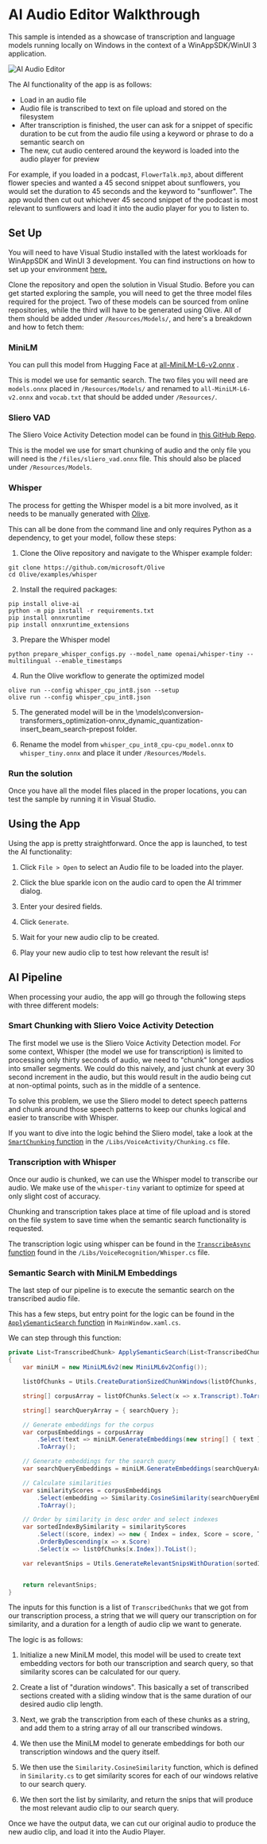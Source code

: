 # AI Audio Editor Walkthrough

This sample is intended as a showcase of transcription and language models running locally on Windows in the context of a WinAppSDK/WinUI 3 application.    

![AI Audio Editor](./images/baseApp.png)

The AI functionality of the app is as follows:
* Load in an audio file
* Audio file is transcribed to text on file upload and stored on the filesystem
* After transcription is finished, the user can ask for a snippet of specific duration to be cut from the audio file using a keyword or phrase to do a semantic search on
* The new, cut audio centered around the keyword is loaded into the audio player for preview

For example, if you loaded in a podcast, `FlowerTalk.mp3`, about different flower species and wanted a 45 second snippet about sunflowers, you would set the duration to 45 seconds and the keyword to "sunflower". The app would then cut out whichever 45 second snippet of the podcast is most relevant to sunflowers and load it into the audio player for you to listen to.

## Set Up

You will need to have Visual Studio installed with the latest workloads for WinAppSDK and WinUI 3 development. You can find instructions on how to set up your environment [here.](https://learn.microsoft.com/en-us/windows/apps/windows-app-sdk/set-up-your-development-environment?tabs=cs-vs-community%2Ccpp-vs-community%2Cvs-2022-17-1-a%2Cvs-2022-17-1-b#install-visual-studio)

Clone the repository and open the solution in Visual Studio. Before you can get started exploring the sample, you will need to get the three model files required for the project. Two of these models can be sourced from online repositories, while the third will have to be generated using Olive. All of them should be added under `/Resources/Models/`, and here's a breakdown and how to fetch them:

### MiniLM 
You can pull this model from Hugging Face at [all-MiniLM-L6-v2.onnx](https://huggingface.co/optimum/all-MiniLM-L6-v2) .

This is model we use for semantic search. The two files you will need are `models.onnx` placed in `/Resources/Models/` and renamed to `all-MiniLM-L6-v2.onnx` and `vocab.txt` that should be added under `/Resources/`.

### Sliero VAD
The Sliero Voice Activity Detection model can be found in [this GitHub Repo](https://github.com/snakers4/silero-vad/tree/master). 

This is the model we use for smart chunking of audio and the only file you will need is the `/files/sliero_vad.onnx` file. This should also be placed under `/Resources/Models`.

### Whisper
The process for getting the Whisper model is a bit more involved, as it needs to be manually generated with [Olive](https://github.com/microsoft/OLive).

This can all be done from the command line and only requires Python as a dependency, to get your model, follow these steps:

1. Clone the Olive repository and navigate to the Whisper example folder:
```
git clone https://github.com/microsoft/Olive
cd Olive/examples/whisper
```

2. Install the required packages:
```
pip install olive-ai
python -m pip install -r requirements.txt
pip install onnxruntime
pip install onnxruntime_extensions
```

3. Prepare the Whisper model
```
python prepare_whisper_configs.py --model_name openai/whisper-tiny --multilingual --enable_timestamps 
```

4. Run the Olive workflow to generate the optimized model
```
olive run --config whisper_cpu_int8.json --setup
olive run --config whisper_cpu_int8.json
```

5. The generated model will be in the \models\conversion-transformers_optimization-onnx_dynamic_quantization-insert_beam_search-prepost folder. 

6. Rename the model from `whisper_cpu_int8_cpu-cpu_model.onnx` to `whisper_tiny.onnx` and place it under `/Resources/Models`.

### Run the solution

Once you have all the model files placed in the proper locations, you can test the sample by running it in Visual Studio.

## Using the App

Using the app is pretty straightforward. Once the app is launched, to test the AI functionality:

1. Click `File > Open` to select an Audio file to be loaded into the player.

2. Click the blue sparkle icon on the audio card to open the AI trimmer dialog.

3. Enter your desired fields.

4. Click `Generate`.

5. Wait for your new audio clip to be created.

6. Play your new audio clip to test how relevant the result is!

## AI Pipeline

When processing your audio, the app will go through the following steps with three different models:

### Smart Chunking with Sliero Voice Activity Detection

The first model we use is the Sliero Voice Activity Detection model. For some context, Whisper (the model we use for transcription) is limited to processing only thirty seconds of audio, we need to "chunk" longer audios into smaller segments. We could do this naively, and just chunk at every 30 second increment in the audio, but this would result in the audio being cut at non-optimal points, such as in the middle of a sentence.

To solve this problem, we use the Sliero model to detect speech patterns and chunk around those speech patterns to keep our chunks logical and easier to transcribe with Whisper.

If you want to dive into the logic behind the Sliero model, take a look at the [`SmartChunking` function](https://github.com/microsoft/Windows-DevRel/blob/0e3908124f67f4fcbd75f595ae9835583696ed23/Projects/AudioEditor/Libs/VoiceActivity/Chunking.cs#L41) in the `/Libs/VoiceActivity/Chunking.cs` file.


### Transcription with Whisper

Once our audio is chunked, we can use the Whisper model to transcribe our audio. We make use of the `whisper-tiny` variant to optimize for speed at only slight cost of accuracy.

Chunking and transcription takes place at time of file upload and is stored on the file system to save time when the semantic search functionality is requested.

The transcription logic using whisper can be found in the [`TranscribeAsync` function](https://github.com/microsoft/Windows-DevRel/blob/0e3908124f67f4fcbd75f595ae9835583696ed23/Projects/AudioEditor/Libs/VoiceRecognition/Whisper.cs#L210) found in the `/Libs/VoiceRecognition/Whisper.cs` file.

### Semantic Search with MiniLM Embeddings

The last step of our pipeline is to execute the semantic search on the transcribed audio file.

This has a few steps, but entry point for the logic can be found in the [`ApplySemanticSearch` function](https://github.com/microsoft/Windows-DevRel/blob/b8732a1d6e39bfa9a434e9e8d7ed70cea6fbc376/Projects/AudioEditor/MainWindow.xaml.cs#L288) in `MainWindow.xaml.cs`.

We can step through this function:

```csharp
private List<TranscribedChunk> ApplySemanticSearch(List<TranscribedChunk> listOfChunks, string searchQuery, int durationSeconds = 30)
{
    var miniLM = new MiniLML6v2(new MiniLML6v2Config());

    listOfChunks = Utils.CreateDurationSizedChunkWindows(listOfChunks, durationSeconds);

    string[] corpusArray = listOfChunks.Select(x => x.Transcript).ToArray();

    string[] searchQueryArray = { searchQuery };

    // Generate embeddings for the corpus
    var corpusEmbeddings = corpusArray
        .Select(text => miniLM.GenerateEmbeddings(new string[] { text }))
        .ToArray();

    // Generate embeddings for the search query
    var searchQueryEmbeddings = miniLM.GenerateEmbeddings(searchQueryArray); // Assuming one query

    // Calculate similarities
    var similarityScores = corpusEmbeddings
        .Select(embedding => Similarity.CosineSimilarity(searchQueryEmbeddings, embedding))
        .ToArray();

    // Order by similarity in desc order and select indexes
    var sortedIndexBySimilarity = similarityScores
        .Select((score, index) => new { Index = index, Score = score, Text = corpusArray[index] })
        .OrderByDescending(x => x.Score)
        .Select(x => listOfChunks[x.Index]).ToList();

    var relevantSnips = Utils.GenerateRelevantSnipsWithDuration(sortedIndexBySimilarity, durationSeconds);


    return relevantSnips;
}
```

The inputs for this function is a list of `TranscribedChunks` that we got from our transcription process, a string that we will query our transcription on for similarity, and a duration for a length of audio clip we want to generate.

The logic is as follows:

1. Initialize a new MiniLM model, this model will be used to create text embedding vectors for both our transcription and search query, so that similarity scores can be calculated for our query.

2. Create a list of "duration windows". This basically a set of transcribed sections created with a sliding window that is the same duration of our desired audio clip length.

3. Next, we grab the transcription from each of these chunks as a string, and add them to a string array of all our transcribed windows.

4. We then use the MiniLM model to generate embeddings for both our transcription windows and the query itself.

5. We then use the `Similarity.CosineSimilarity` function, which is defined in `Similarity.cs` to get similarity scores for each of our windows relative to our search query.

6. We then sort the list by similarity, and return the snips that will produce the most relevant audio clip to our search query.

Once we have the output data, we can cut our original audio to produce the new audio clip, and load it into the Audio Player.
